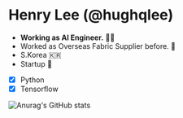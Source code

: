 # Henry Lee (@hughqlee)

* **Working as AI Engineer.** 🧑‍💻
* Worked as Overseas Fabric Supplier before. 💼
* S.Korea 🇰🇷
* Startup 🚀

- [X] Python
- [X] Tensorflow

![Anurag's GitHub stats](https://github-readme-stats.vercel.app/api?username=hughqlee&show_icons=true&theme=dark)
